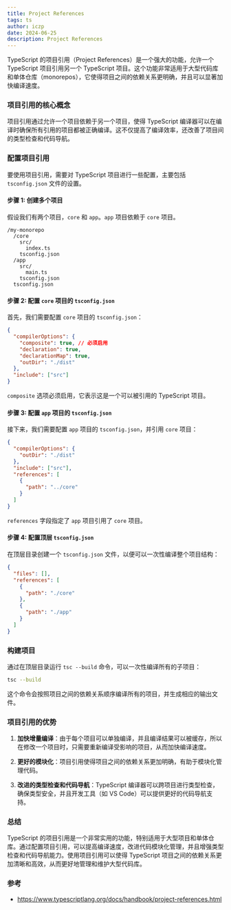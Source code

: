 ```yaml
---
title: Project References
tags: ts
author: iczp
date: 2024-06-25
description: Project References
---
```


TypeScript 的项目引用（Project References）是一个强大的功能，允许一个 TypeScript 项目引用另一个 TypeScript 项目。这个功能非常适用于大型代码库和单体仓库（monorepos），它使得项目之间的依赖关系更明确，并且可以显著加快编译速度。

### 项目引用的核心概念

项目引用通过允许一个项目依赖于另一个项目，使得 TypeScript 编译器可以在编译时确保所有引用的项目都被正确编译。这不仅提高了编译效率，还改善了项目间的类型检查和代码导航。

### 配置项目引用

要使用项目引用，需要对 TypeScript 项目进行一些配置，主要包括 `tsconfig.json` 文件的设置。

#### 步骤 1: 创建多个项目

假设我们有两个项目，`core` 和 `app`。`app` 项目依赖于 `core` 项目。

```
/my-monorepo
  /core
    src/
      index.ts
    tsconfig.json
  /app
    src/
      main.ts
    tsconfig.json
  tsconfig.json
```

#### 步骤 2: 配置 `core` 项目的 `tsconfig.json`

首先，我们需要配置 `core` 项目的 `tsconfig.json`：

```json
{
  "compilerOptions": {
    "composite": true, // 必须启用
    "declaration": true,
    "declarationMap": true,
    "outDir": "./dist"
  },
  "include": ["src"]
}
```

`composite` 选项必须启用，它表示这是一个可以被引用的 TypeScript 项目。

#### 步骤 3: 配置 `app` 项目的 `tsconfig.json`

接下来，我们需要配置 `app` 项目的 `tsconfig.json`，并引用 `core` 项目：

```json
{
  "compilerOptions": {
    "outDir": "./dist"
  },
  "include": ["src"],
  "references": [
    {
      "path": "../core"
    }
  ]
}
```

`references` 字段指定了 `app` 项目引用了 `core` 项目。

#### 步骤 4: 配置顶层 `tsconfig.json`

在顶层目录创建一个 `tsconfig.json` 文件，以便可以一次性编译整个项目结构：

```json
{
  "files": [],
  "references": [
    {
      "path": "./core"
    },
    {
      "path": "./app"
    }
  ]
}
```

### 构建项目

通过在顶层目录运行 `tsc --build` 命令，可以一次性编译所有的子项目：

```bash
tsc --build
```

这个命令会按照项目之间的依赖关系顺序编译所有的项目，并生成相应的输出文件。

### 项目引用的优势

1. **加快增量编译**：由于每个项目可以单独编译，并且编译结果可以被缓存，所以在修改一个项目时，只需要重新编译受影响的项目，从而加快编译速度。

2. **更好的模块化**：项目引用使得项目之间的依赖关系更加明确，有助于模块化管理代码。

3. **改进的类型检查和代码导航**：TypeScript 编译器可以跨项目进行类型检查，确保类型安全，并且开发工具（如 VS Code）可以提供更好的代码导航支持。

### 总结

TypeScript 的项目引用是一个非常实用的功能，特别适用于大型项目和单体仓库。通过配置项目引用，可以提高编译速度，改进代码模块化管理，并且增强类型检查和代码导航能力。使用项目引用可以使得 TypeScript 项目之间的依赖关系更加清晰和高效，从而更好地管理和维护大型代码库。

### 参考

- https://www.typescriptlang.org/docs/handbook/project-references.html
